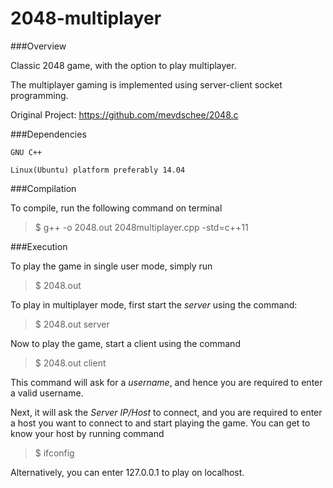 2048-multiplayer
================

###Overview

Classic 2048 game, with the option to play multiplayer.

The multiplayer gaming is implemented using server-client socket programming.

Original Project: https://github.com/mevdschee/2048.c

###Dependencies

`GNU C++`

`Linux(Ubuntu) platform preferably 14.04`

###Compilation

To compile, run the following command on terminal

> $ g++ -o 2048.out 2048multiplayer.cpp -std=c++11

###Execution

To play the game in single user mode, simply run

> $ 2048.out

To play in multiplayer mode, first start the *server* using the command:

> $ 2048.out server

Now to play the game, start a client using the command

> $ 2048.out client

This command will ask for a *username*, and hence you are required to enter a valid username.

Next, it will ask the *Server IP/Host* to connect, and you are required to enter a host you want to connect to and start playing the game.
You can get to know your host by running command
> $ ifconfig

Alternatively, you can enter 127.0.0.1 to play on localhost.
